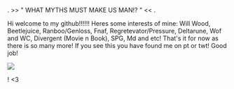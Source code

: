 . >> " WHAT MYTHS MUST MAKE US MAN!? " << .

Hi welcome to my github!!!!!!
Heres some interests of mine:
Will Wood, Beetlejuice, Ranboo/Genloss, Fnaf, Regretevator/Pressure, Deltarune, Wof and WC, Divergent (Movie n Book), SPG, Md and etc! That's it for now as there is so many more!
If you see this you have found me on pt or twt! Good job!

![](https://github.com/user-attachments/assets/d2413565-e655-47f8-88a5-6dc42753101c)

! <3
